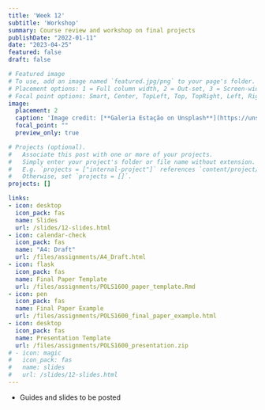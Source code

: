 ```yaml
---
title: 'Week 12'
subtitle: 'Workshop'
summary: Course review and workshop on final projects
publishDate: "2022-01-11"
date: "2023-04-25"
featured: false
draft: false

# Featured image
# To use, add an image named `featured.jpg/png` to your page's folder.
# Placement options: 1 = Full column width, 2 = Out-set, 3 = Screen-width
# Focal point options: Smart, Center, TopLeft, Top, TopRight, Left, Right, BottomLeft, Bottom, BottomRight
image:
  placement: 2
  caption: 'Image credit: [**Galeria Estação on Unsplash**](https://unsplash.com/photos/O3HV8daFgKw)'
  focal_point: ""
  preview_only: true

# Projects (optional).
#   Associate this post with one or more of your projects.
#   Simply enter your project's folder or file name without extension.
#   E.g. `projects = ["internal-project"]` references `content/project/deep-learning/index.md`.
#   Otherwise, set `projects = []`.
projects: []

links:
- icon: desktop
  icon_pack: fas
  name: Slides
  url: /slides/12-slides.html
- icon: calendar-check
  icon_pack: fas
  name: "A4: Draft"
  url: /files/assignments/A4_Draft.html
- icon: flask
  icon_pack: fas
  name: Final Paper Template
  url: /files/assignments/POLS1600_paper_template.Rmd
- icon: pen
  icon_pack: fas
  name: Final Paper Example
  url: /files/assignments/POLS1600_final_paper_example.html
- icon: desktop
  icon_pack: fas
  name: Presentation Template
  url: /files/assignments/POLS1600_presentation.zip
# - icon: magic
#   icon_pack: fas
#   name: slides
#   url: /slides/12-slides.html
---
```



- Guides and slides to be posted
